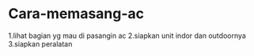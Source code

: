 # Cara-memasang-ac
1.lihat bagian yg mau di pasangin ac
2.siapkan unit indor dan outdoornya
3.siapkan peralatan
